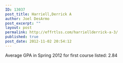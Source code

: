 ```yaml
---
ID: 13037
post_title: Harriell,Derrick A
author: Joel DesArmo
post_excerpt: ""
layout: post
permalink: http://effrtlss.com/harriellderrick-a-3/
published: true
post_date: 2012-11-02 20:54:12
---
```

<p>Average GPA in Spring 2012 for first course listed: 2.84</p>